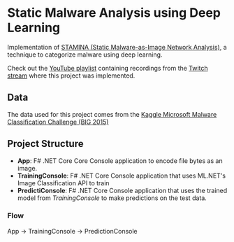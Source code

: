 # Static Malware Analysis using Deep Learning

Implementation of [STAMINA (Static Malware-as-Image Network Analysis)](https://www.intel.com/content/dam/www/public/us/en/ai/documents/stamina-scalable-deep-learning-whitepaper.pdf), a technique to categorize malware using deep learning.

Check out the [YouTube playlist](https://www.youtube.com/playlist?list=PLsdMoYmuvh9YxMaIrb7k7Tej4-8LxVheG) containing recordings from the [Twitch stream](https://www.twitch.tv/lqdev1) where this project was implemented.

## Data

The data used for this project comes from the [Kaggle Microsoft Malware Classification Challenge (BIG 2015)](https://www.kaggle.com/c/malware-classification/data)

## Project Structure

- **App**: F# .NET Core Core Console application to encode file bytes as an image.
- **TrainingConsole**: F# .NET Core Console application that uses ML.NET's Image Classification API to train 
- **PredictiConsole**: F# .NET Core Console application that uses the trained model from *TrainingConsole* to make predictions on the test data.

### Flow

App -> TrainingConsole -> PredictionConsole
